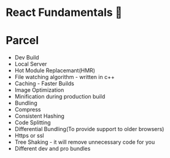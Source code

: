 # React Fundamentals 🚀

# Parcel
- Dev Build 
- Local Server
- Hot Module Replacemant(HMR)
- File watching algorithm  - written in c++ 
- Caching - Faster Builds
- Image Optimization 
- Minification during production build
- Bundling 
- Compress
- Consistent Hashing
- Code Splitting
- Differential Bundling(To provide support to older browsers) 
- Https or ssl
- Tree Shaking - it will remove unnecessary code for you
- Different dev and pro bundles


<!-- React is making your app fast but there are many other things which are making your app faster , that are bundler one of them is parcel -->